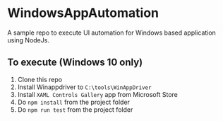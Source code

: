 # WindowsAppAutomation

A sample repo to execute UI automation for Windows based application using NodeJs.

## To execute (Windows 10 only)
1. Clone this repo
2. Install Winappdriver to `C:\tools\WinAppDriver`
3. Install `XAML Controls Gallery` app from Microsoft Store
3. Do `npm install` from the project folder
4. Do `npm run test` from the project folder

